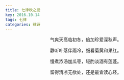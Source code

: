 ```yaml
---
title: 七律秋之爱
key: 2016.10.14
tags: 七律
categories: 律诗
---
```


<p align="center">气爽天高临初冬，倍加珍爱深秋声。
</p>
<p align="center">静听叶落伴雨冷，细看菊黄和果红。
</p>
<p align="center">慢煮浓汤加瓜枣，轻酌淡酒有莲蓬。
</p>
<p align="center">留得清凉无欲处，还是最宜读心经。
</p>
